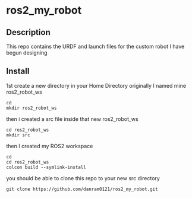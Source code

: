 # ros2_my_robot

## Description

This repo contains the URDF and launch files for the custom robot I have begun designing

## Install

1st create a new directory in your Home Directory originally I named mine ros2_robot_ws

```
cd
mkdir ros2_robot_ws
```

then i created a src file inside that new ros2_robot_ws

```
cd ros2_robot_ws
mkdir src
```

then I created my ROS2 workspace

```
cd
cd ros2_robot_ws
colcon build --symlink-install
```

you should be able to clone this repo to your new src directory

```
git clone https://github.com/danram0121/ros2_my_robot.git
```
